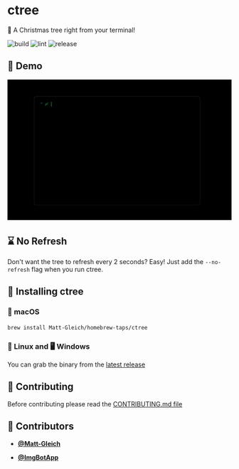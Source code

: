 <!-- DO NOT REMOVE - contributor_list:data:start:["Matt-Gleich", "ImgBotApp"]:end -->

# ctree

🎄 A Christmas tree right from your terminal!

![build](https://github.com/Matt-Gleich/ctree/workflows/build/badge.svg)
![lint](https://github.com/Matt-Gleich/ctree/workflows/lint/badge.svg)
![release](https://github.com/Matt-Gleich/ctree/workflows/release/badge.svg)

## 👀 Demo

![demo gif](./images/demo.gif)

## ⌛ No Refresh

Don't want the tree to refresh every 2 seconds? Easy! Just add the `--no-refresh` flag when you run ctree.

## 🚀 Installing ctree

### 🍎 macOS

```bash
brew install Matt-Gleich/homebrew-taps/ctree
```

### 🐧 Linux and 🖥 Windows

You can grab the binary from the [latest release](https://github.com/Matt-Gleich/ctree/releases/latest)

## 🙌 Contributing

Before contributing please read the [CONTRIBUTING.md file](https://github.com/Matt-Gleich/ctree/blob/master/CONTRIBUTING.md)

<!-- DO NOT REMOVE - contributor_list:start -->
## 👥 Contributors


- **[@Matt-Gleich](https://github.com/Matt-Gleich)**

- **[@ImgBotApp](https://github.com/ImgBotApp)**

<!-- DO NOT REMOVE - contributor_list:end -->

